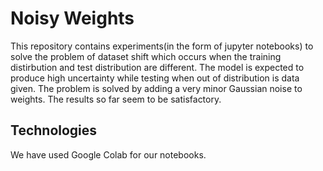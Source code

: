 Noisy Weights
=============

This repository contains experiments(in the form of jupyter notebooks) to solve the problem of dataset shift which occurs when the training distirbution and test distribution are different. The model is expected to produce high uncertainty while testing when out of distribution is data given. The problem is solved by adding a very minor Gaussian noise to weights. The results so far seem to be satisfactory.

Technologies
------------

We have used Google Colab for our notebooks.
